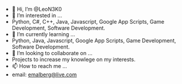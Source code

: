 - 👋 Hi, I’m @LeoN3K0
- 👀 I’m interested in ...
- Python, C#, C++, Java, Javascript, Google App Scripts, Game Development, Software Development.
- 🌱 I’m currently learning ... 
- Python, Java, Javascript, Google App Scripts, Game Development, Software Development.
- 💞️ I’m looking to collaborate on ... 
- Projects to increase my knowlege on my interests.
- 📫 How to reach me ...
- email: emalberg@live.com

<!---
LeoN3K0/LeoN3K0 is a ✨ special ✨ repository because its `README.md` (this file) appears on your GitHub profile.
You can click the Preview link to take a look at your changes.
--->
